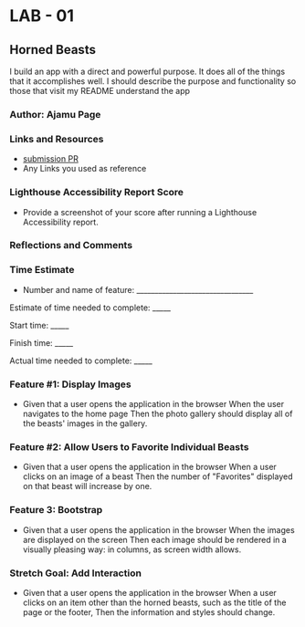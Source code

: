 # LAB - 01

## Horned Beasts

I build an app with a direct and powerful purpose. It does all of the things that it accomplishes well. I should describe the purpose and functionality so those that visit my README understand the app

### Author: Ajamu Page

### Links and Resources

* [submission PR](http://https://github.com/kil91402/horned-beasts.git)
* Any Links you used as reference

### Lighthouse Accessibility Report Score

* Provide a screenshot of your score after running a Lighthouse Accessibility report.

### Reflections and Comments



### Time Estimate

* Number and name of feature: ________________________________

Estimate of time needed to complete: _____

Start time: _____

Finish time: _____

Actual time needed to complete: _____

### Feature #1: Display Images

* Given that a user opens the application in the browser
When the user navigates to the home page
Then the photo gallery should display all of the beasts' images in the gallery.

### Feature #2: Allow Users to Favorite Individual Beasts

* Given that a user opens the application in the browser
When a user clicks on an image of a beast
Then the number of "Favorites" displayed on that beast will increase by one.

### Feature 3: Bootstrap

* Given that a user opens the application in the browser
When the images are displayed on the screen
Then each image should be rendered in a visually pleasing way: in columns, as screen width allows.

### Stretch Goal: Add Interaction

* Given that a user opens the application in the browser
    When a user clicks on an item other than the horned beasts, such as the title of the page or the footer,
    Then the information and styles should change.

    
